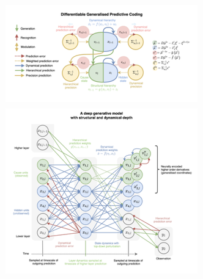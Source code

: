 ![alt Overview](https://github.com/andreofner/pyGPC/blob/master/summary.png)


![alt Overview](https://github.com/andreofner/pyGPC/blob/master/dynamics_summary.png)
